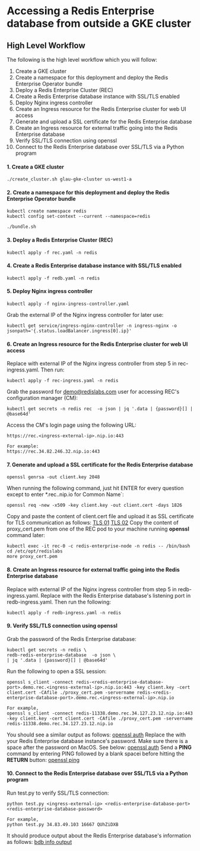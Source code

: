 # Accessing a Redis Enterprise database from outside a GKE cluster

## High Level Workflow
The following is the high level workflow which you will follow:
1. Create a GKE cluster
2. Create a namespace for this deployment and deploy the Redis Enterprise Operator bundle
3. Deploy a Redis Enterprise Cluster (REC)
4. Create a Redis Enterprise database instance with SSL/TLS enabled
5. Deploy Nginx ingress controller
6. Create an Ingress resource for the Redis Enterprise cluster for web UI access
7. Generate and upload a SSL certificate for the Redis Enterprise database
8. Create an Ingress resource for external traffic going into the Redis Enterprise database
9. Verify SSL/TLS connection using openssl
10. Connect to the Redis Enterprise database over SSL/TLS via a Python program


#### 1. Create a GKE cluster
```
./create_cluster.sh glau-gke-cluster us-west1-a
```


#### 2. Create a namespace for this deployment and deploy the Redis Enterprise Operator bundle
```
kubectl create namespace redis
kubectl config set-context --current --namespace=redis

./bundle.sh
```


#### 3. Deploy a Redis Enterprise Cluster (REC)
```
kubectl apply -f rec.yaml -n redis
```


#### 4. Create a Redis Enterprise database instance with SSL/TLS enabled
```
kubectl apply -f redb.yaml -n redis
```


#### 5. Deploy Nginx ingress controller
```
kubectl apply -f nginx-ingress-controller.yaml
```
Grab the external IP of the Nginx ingress controller for later use:
```
kubectl get service/ingress-nginx-controller -n ingress-nginx -o jsonpath='{.status.loadBalancer.ingress[0].ip}'
```


#### 6. Create an Ingress resource for the Redis Enterprise cluster for web UI access
Replace <ingress-external-ip> with external IP of the Nginx ingress controller from step 5 in rec-ingress.yaml. Then run:
```
kubectl apply -f rec-ingress.yaml -n redis
```
Grab the password for demo@redislabs.com user for accessing REC's configuration manager (CM):
```
kubectl get secrets -n redis rec  -o json | jq '.data | {password}[] | @base64d'
```
Access the CM's login page using the following URL:
```
https://rec.<ingress-external-ip>.nip.io:443

For example:
https://rec.34.82.246.32.nip.io:443
```


#### 7. Generate and upload a SSL certificate for the Redis Enterprise database
```
openssl genrsa -out client.key 2048
```
When running the following command, just hit ENTER for every question except to enter *.rec.<ingress-external-ip>.nip.io for Common Name`:
```
openssl req -new -x509 -key client.key -out client.cert -days 1826
```
Copy and paste the content of client.cert file and upload it as SSL certificate for TLS communication as follows:
[TLS 01](./img/tls_01.png)
[TLS 02](./img/tls_02.png)
Copy the content of proxy_cert.pem from one of the REC pod to your machine running **openssl** command later:
```
kubectl exec -it rec-0 -c redis-enterprise-node -n redis -- /bin/bash
cd /etc/opt/redislabs
more proxy_cert.pem
```


#### 8. Create an Ingress resource for external traffic going into the Redis Enterprise database
Replace <ingress-external-ip> with external IP of the Nginx ingress controller from step 5 in redb-ingress.yaml.
Replace <redis-enterprise-database-port> with the Redis Enterprise database's listening port in redb-ingress.yaml.
Then run the following: 
```
kubectl apply -f redb-ingress.yaml -n redis
```


#### 9. Verify SSL/TLS connection using openssl
Grab the password of the Redis Enterprise database:
```
kubectl get secrets -n redis \
redb-redis-enterprise-database  -o json \
| jq '.data | {password}[] | @base64d'
```
Run the following to open a SSL session:
```
openssl s_client -connect redis-<redis-enterprise-database-port>.demo.rec.<ingress-external-ip>.nip.io:443 -key client.key -cert client.cert -CAfile ./proxy_cert.pem -servername redis-<redis-enterprise-database-port>.demo.rec.<ingress-external-ip>.nip.io

For example,
openssl s_client -connect redis-11338.demo.rec.34.127.23.12.nip.io:443 -key client.key -cert client.cert -CAfile ./proxy_cert.pem -servername redis-11338.demo.rec.34.127.23.12.nip.io
``` 
You should see a similar output as follows:
[openssl auth](./img/openssl_auth.png)
Replace the <redis-enterprise-database-password> with your Redis Enterprise database instance's password. Make sure there is a space after the password on MacOS. See below:
[openssl auth](./img/openssl_auth.png)
Send a **PING** command by entering PING followed by a blank spacei before hitting the **RETURN** button:
[openssl ping](./img/openssl_auth_ping.png)


#### 10. Connect to the Redis Enterprise database over SSL/TLS via a Python program
Run test.py to verify SSL/TLS connection:
```
python test.py <ingress-external-ip> <redis-enterprise-database-port> <redis-enterprise-database-password>

For example,
python test.py 34.83.49.103 16667 QUhZiDXB 
```
It should produce output about the Redis Enterprise database's information as follows:
[bdb info output](./img/test-py.png)
